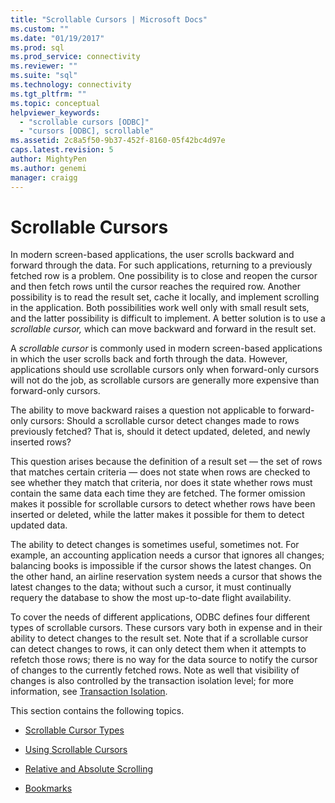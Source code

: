 ```yaml
---
title: "Scrollable Cursors | Microsoft Docs"
ms.custom: ""
ms.date: "01/19/2017"
ms.prod: sql
ms.prod_service: connectivity
ms.reviewer: ""
ms.suite: "sql"
ms.technology: connectivity
ms.tgt_pltfrm: ""
ms.topic: conceptual
helpviewer_keywords: 
  - "scrollable cursors [ODBC]"
  - "cursors [ODBC], scrollable"
ms.assetid: 2c8a5f50-9b37-452f-8160-05f42bc4d97e
caps.latest.revision: 5
author: MightyPen
ms.author: genemi
manager: craigg
---
```

# Scrollable Cursors
In modern screen-based applications, the user scrolls backward and forward through the data. For such applications, returning to a previously fetched row is a problem. One possibility is to close and reopen the cursor and then fetch rows until the cursor reaches the required row. Another possibility is to read the result set, cache it locally, and implement scrolling in the application. Both possibilities work well only with small result sets, and the latter possibility is difficult to implement. A better solution is to use a *scrollable cursor,* which can move backward and forward in the result set.  
  
 A *scrollable cursor* is commonly used in modern screen-based applications in which the user scrolls back and forth through the data. However, applications should use scrollable cursors only when forward-only cursors will not do the job, as scrollable cursors are generally more expensive than forward-only cursors.  
  
 The ability to move backward raises a question not applicable to forward-only cursors: Should a scrollable cursor detect changes made to rows previously fetched? That is, should it detect updated, deleted, and newly inserted rows?  
  
 This question arises because the definition of a result set — the set of rows that matches certain criteria — does not state when rows are checked to see whether they match that criteria, nor does it state whether rows must contain the same data each time they are fetched. The former omission makes it possible for scrollable cursors to detect whether rows have been inserted or deleted, while the latter makes it possible for them to detect updated data.  
  
 The ability to detect changes is sometimes useful, sometimes not. For example, an accounting application needs a cursor that ignores all changes; balancing books is impossible if the cursor shows the latest changes. On the other hand, an airline reservation system needs a cursor that shows the latest changes to the data; without such a cursor, it must continually requery the database to show the most up-to-date flight availability.  
  
 To cover the needs of different applications, ODBC defines four different types of scrollable cursors. These cursors vary both in expense and in their ability to detect changes to the result set. Note that if a scrollable cursor can detect changes to rows, it can only detect them when it attempts to refetch those rows; there is no way for the data source to notify the cursor of changes to the currently fetched rows. Note as well that visibility of changes is also controlled by the transaction isolation level; for more information, see [Transaction Isolation](../../../odbc/reference/develop-app/transaction-isolation.md).  
  
 This section contains the following topics.  
  
-   [Scrollable Cursor Types](../../../odbc/reference/develop-app/scrollable-cursor-types.md)  
  
-   [Using Scrollable Cursors](../../../odbc/reference/develop-app/using-scrollable-cursors.md)  
  
-   [Relative and Absolute Scrolling](../../../odbc/reference/develop-app/relative-and-absolute-scrolling.md)  
  
-   [Bookmarks](../../../odbc/reference/develop-app/bookmarks-odbc.md)
